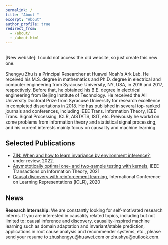 ```yaml
---
permalink: /
title: "About "
excerpt: "About"
author_profile: true
redirect_from: 
  - /about/
  - /about.html
---
```

\
\[New website\]: I could not access the old website, so just create this new one.
\
\
Shengyu Zhu is a Principal Researcher at Huawei Noah's Ark Lab. He received his M.S. degree in mathematics and Ph.D. degree in electrical and computer engineering from Syracuse University, NY, USA, in 2016 and 2017, respectively. Before that, he obtained his B.E. degree in electrical engineering from Beijing Institute of Technology. He received the All University Doctoral Prize from Syracuse University for research excellence in completed dissertations in 2018. He has published in several top-ranked journals and conferences, including IEEE Trans. Information Theory, IEEE Trans. Signal Processing, ICLR, AISTATS, ISIT, etc. Preivously he workd on some problems from information theory and statistical signal processing, and his current interests mainly focus on causality and machine learning.

Selected Publications
---
* [ZIN: When and how to learn invariance by environment inference?](https://arxiv.org/abs/2203.05818), under review, 2022.
* [Asymptotically optimal one- and two-sample testing with kernels](http://dx.doi.org/10.1109/TIT.2021.3059267), IEEE Transactions on Information Theory, 2021
* [Causal discovery with reinforcement learning](https://openreview.net/forum?id=S1g2skStPB), International Conference on Learning Representations (ICLR), 2020

News
---
**Research Internship:** We are constantly looking for self-motivated research interns. If you are interested in causality related topics, including but not limited to: causal inference and discovery, causality-inspired machine learning such as domain adaptation and invariant/stable prediction, applications in root cause analysis and recommender systems, etc., please send your resume to <zhushengyu@huawei.com> or <zhushyu@outlook.com>.


     
